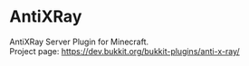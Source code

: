 # AntiXRay

AntiXRay Server Plugin for Minecraft.  
Project page: https://dev.bukkit.org/bukkit-plugins/anti-x-ray/
